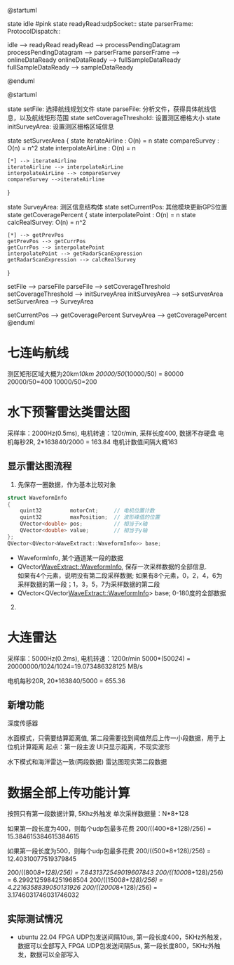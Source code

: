 @startuml

state idle #pink
state readyRead:udpSocket::
state parserFrame: ProtocolDispatch::

idle --> readyRead
readyRead --> processPendingDatagram
processPendingDatagram --> parserFrame
parserFrame --> onlineDataReady
onlineDataReady --> fullSampleDataReady
fullSampleDataReady --> sampleDataReady

@enduml

@startuml

state setFile: 选择航线规划文件
state parseFile: 分析文件，获得具体航线信息，以及航线矩形范围
state setCoverageThreshold: 设置测区栅格大小
state initSurveyArea: 设置测区栅格区域信息

state setSurverArea { 
    state iterateAirline : O(n) = n
    state compareSurvey : O(n) = n^2
    state interpolateAirLine : O(n) = n

    [*] --> iterateAirline
    iterateAirline --> interpolateAirLine
    interpolateAirLine --> compareSurvey
    compareSurvey -->iterateAirline

}

state SurveyArea: 测区信息结构体
state setCurrentPos: 其他模块更新GPS位置
state getCoveragePercent {
    state interpolatePoint : O(n) = n
    state calcRealSurvey: O(n) = n^2

    [*] --> getPrevPos
    getPrevPos --> getCurrPos
    getCurrPos --> interpolatePoint
    interpolatePoint --> getRadarScanExpression
    getRadarScanExpression --> calcRealSurvey
}

setFile --> parseFile
parseFile --> setCoverageThreshold
setCoverageThreshold --> initSurveyArea
initSurveyArea --> setSurverArea
setSurverArea --> SurveyArea

setCurrentPos --> getCoveragePercent
SurveyArea --> getCoveragePercent
@enduml


# 七连屿航线
测区矩形区域大概为20km*10km
20000/50*(10000/50) = 80000
20000/50=400
10000/50=200


# 水下预警雷达类雷达图
采样率：2000Hz(0.5ms), 电机转速：120r/min, 采样长度400, 数据不存硬盘
电机每秒2R, 2*163840/2000 = 163.84
电机计数值间隔大概163

## 显示雷达图流程
1. 先保存一圈数据，作为基本比较对象
```cpp 
struct WaveformInfo
{
    quint32         motorCnt;     // 电机位置计数
    quint32         maxPosition;  // 波形峰值的位置
    QVector<double> pos;          // 相当于x轴
    QVector<double> value;        // 相当于y轴
};
QVector<QVector<WaveExtract::WaveformInfo>> base;
```

- WaveformInfo, 某个通道某一段的数据
- QVector<WaveExtract::WaveformInfo>, 保存一次采样数据的全部信息.   
    如果有4个元素，说明没有第二段采样数据; 如果有8个元素，0，2，4，6为采样数据的第一段；1，3，5，7为采样数据的第二段
- QVector<QVector<WaveExtract::WaveformInfo>> base; 0-180度的全部数据

2. 


# 大连雷达
采样率：5000Hz(0.2ms), 电机转速：1200r/min
5000*(500*2*4) = 20000000/1024/1024=19.073486328125 MB/s

电机每秒20R, 20*163840/5000 = 655.36

## 新增功能
深度传感器

水面模式，只需要结算距离值, 第二段需要找到阈值然后上传一小段数据，用于上位机计算距离
起点：第一段主波
UI只显示距离，不现实波形

水下模式和海洋雷达一致(两段数据)
雷达图现实第二段数据


# 数据全部上传功能计算
按照只有第一段数据计算, 5Khz外触发
单次采样数据量：N*8+128

如果第一段长度为400，则每个udp包最多花费
200/((400*8+128)/256) = 15.384615384615384615

如果第一段长度为500，则每个udp包最多花费
200/((500*8+128)/256) = 12.40310077519379845

200/((800*8+128)/256) = 7.8431372549019607843
200/((1000*8+128)/256) = 6.2992125984251968504
200/((1500*8+128)/256) = 4.2216358839050131926
200/((2000*8+128)/256) = 3.1746031746031746032

## 实际测试情况
- ubuntu 22.04
FPGA UDP包发送间隔10us, 第一段长度400，5KHz外触发，数据可以全部写入
FPGA UDP包发送间隔5us,  第一段长度800，5KHz外触发，数据可以全部写入
